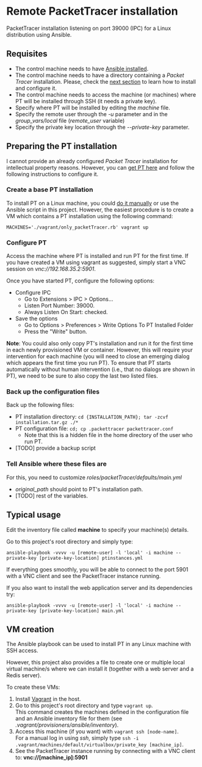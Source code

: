 # Remote PacketTracer installation
PacketTracer installation listening on port 39000 (IPC) for a Linux distribution using Ansible.

## Requisites

 * The control machine needs to have [Ansible installed](http://www.ansible.com).
 * The control machine needs to have a directory containing a _Packet Tracer_ installation. Please, check the [next section](#preparing-pt-installation) to learn how to install and configure it.
 * The control machine needs to access the machine (or machines) where PT will be installed through SSH (it needs a private key).
  * Specify where PT will be installed by editing the _machine_ file. 
  * Specify the remote user through the _-u_ parameter and in the _group\_vars/local_ file (_remote\_user_ variable)
  * Specify the private key location through the _--private-key_ parameter.

##  <a name="preparing-pt-installation">Preparing the PT installation</a>

I cannot provide an already configured _Packet Tracer_ installation for intellectual property reasons.
However, you can [get PT here](https://www.netacad.com/about-networking-academy/packet-tracer) and follow the following instructions to configure it.


### Create a base PT installation

To install PT on a Linux machine, you could [do it manually](https://www.youtube.com/watch?v=7A2rIcwl_co) or use the Ansible script in this project.
However, the easiest procedure is to create a VM which contains a PT installation using the following command:

    MACHINES='./vagrant/only_packetTracer.rb' vagrant up


### Configure PT

Access the machine where PT is installed and run PT for the first time.
If you have created a VM using vagrant as suggested, simply start a VNC session on _vnc://192.168.35.2:5901_.

Once you have started PT, configure the following options:
 * Configure IPC
   * Go to Extensions > IPC > Options...
   * Listen Port Number: 39000.
   * Always Listen On Start: checked.
 * Save the options
   * Go to Options > Preferences > Write Options To PT Installed Folder
   * Press the "Write" button.


__Note__: You could also only copy PT's installation and run it for the first time in each newly provisioned VM or container.
However, this will require your intervention for each machine (you will need to close an emerging dialog which appears the first time you run PT).
To ensure that PT starts automatically without human intervention (i.e., that no dialogs are shown in PT), we need to be sure to also copy the last two listed files.


### Back up the configuration files

Back up the following files:

 * PT installation directory: ```cd {INSTALLATION_PATH}; tar -zcvf installation.tar.gz ./*```
 * PT configuration file: ```cd; cp .packettracer packettracer.conf```
   * Note that this is a hidden file in the home directory of the user who run PT.
 * [TODO] provide a backup script


### Tell Ansible where these files are

For this, you need to customize _roles/packetTracer/defaults/main.yml_ 
 * _original\_path_ should point to PT's installation path.
 * [TODO] rest of the variables.


## Typical usage

Edit the inventory file called __machine__ to specify your machine(s) details.

Go to this project's root directory and simply type:

    ansible-playbook -vvvv -u [remote-user] -l 'local' -i machine --private-key [private-key-location] ptinstances.yml

If everything goes smoothly, you will be able to connect to the port 5901 with a VNC client and see the PacketTracer instance running.

If you also want to install the web application server and its dependencies try:

    ansible-playbook -vvvv -u [remote-user] -l 'local' -i machine --private-key [private-key-location] main.yml

## VM creation

The Ansible playbook can be used to install PT in any Linux machine with SSH access.

However, this project also provides a file to create one or multiple local virtual machine/s where we can install it (together with a web server and a Redis server).

To create these VMs:
 1. Install [Vagrant](https://www.vagrantup.com/) in the host.
 2. Go to this project's root directory and type ```vagrant up```. <br />
    This command creates the machines defined in the configuration file and an Ansible inventory file for them (see _.vagrant/provisioners/ansible/inventory_).
 3. Access this machine (if you want) with ```vagrant ssh [node-name]```. <br />
    For a manual log in using _ssh_, simply type ```ssh -i .vagrant/machines/default/virtualbox/private_key [machine_ip]```.
 4. See the PacketTracer instance running by connecting with a VNC client to: __vnc://[machine_ip]:5901__
